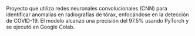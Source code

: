 Proyecto que utiliza redes neuronales convolucionales (CNN) para identificar anomalías en radiografías de tórax, enfocándose en la detección de COVID-19. El modelo alcanzó una precisión del 97.5% usando PyTorch y se ejecutó en Google Colab.

